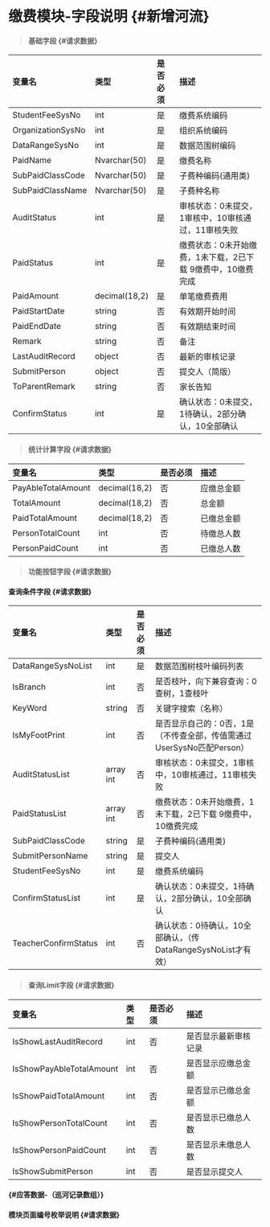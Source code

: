 # 缴费模块-字段说明 {#新增河流}

> #### 基础字段 {#请求数据}

| 变量名 | 类型 | 是否必须 | 描述 |
| :--- | :--- | :--- | :--- |
| StudentFeeSysNo | int | 是 | 缴费系统编码 |
| OrganizationSysNo | int | 是 | 组织系统编码 |
| DataRangeSysNo | int | 是 | 数据范围树编码 |
| PaidName | Nvarchar\(50\) | 是 | 缴费名称 |
| SubPaidClassCode | Nvarchar\(50\) | 是 | 子费种编码\(通用类\) |
| SubPaidClassName | Nvarchar\(50\) | 是 | 子费种名称 |
| AuditStatus | int | 是 | 审核状态：0未提交，1审核中，10审核通过，11审核失败 |
| PaidStatus | int | 是 | 缴费状态：0未开始缴费，1未下载，2已下载 9缴费中，10缴费完成 |
| PaidAmount | decimal\(18,2\) | 是 | 单笔缴费费用 |
| PaidStartDate | string | 否 | 有效期开始时间 |
| PaidEndDate | string | 否 | 有效期结束时间 |
| Remark | string | 否 | 备注 |
| LastAuditRecord | object | 否 | 最新的审核记录 |
| SubmitPerson | object | 否 | 提交人（简版） |
| ToParentRemark | string | 否 | 家长告知 |
| ConfirmStatus | int | 是 | 确认状态：0未提交，1待确认，2部分确认，10全部确认|

> #### 统计计算字段 {#请求数据}

| 变量名 | 类型 | 是否必须 | 描述 |
| :--- | :--- | :--- | :--- |
| PayAbleTotalAmount | decimal\(18,2\) | 否 | 应缴总金额 |
| TotalAmount | decimal\(18,2\) | 否 | 总金额 |
| PaidTotalAmount | decimal\(18,2\) | 否 | 已缴总金额 |
| PersonTotalCount | int | 否 | 待缴总人数 |
| PersonPaidCount | int | 否 | 已缴总人数 |

> #### 功能按钮字段 {#请求数据}

#### 查询条件字段 {#请求数据}

| 变量名 | 类型 | 是否必须 | 描述 |
| :--- | :--- | :--- | :--- |
| DataRangeSysNoList | int | 是 | 数据范围树枝叶编码列表 |
| IsBranch | int | 否 | 是否枝叶，向下兼容查询：0查树，1查枝叶 |
| KeyWord | string | 否 | 关键字搜索（名称） |
| IsMyFootPrint | int | 否 | 是否显示自己的：0否，1是（不传查全部，传值需通过UserSysNo匹配Person） |
| AuditStatusList | array int | 否 | 审核状态：0未提交，1审核中，10审核通过，11审核失败 |
| PaidStatusList | array int | 否 | 缴费状态：0未开始缴费，1未下载，2已下载 9缴费中，10缴费完成 |
| SubPaidClassCode | string | 是 | 子费种编码\(通用类\) |
| SubmitPersonName | string | 是 | 提交人 |
| StudentFeeSysNo | int | 是 | 缴费系统编码 |
| ConfirmStatusList | int | 是 | 确认状态：0未提交，1待确认，2部分确认，10全部确认|
| TeacherConfirmStatus | int | 否| 确认状态：0待确认，10全部确认，（传DataRangeSysNoList才有效） |






> #### 查询Limit字段 {#请求数据}

| 变量名 | 类型 | 是否必须 | 描述 |
| :--- | :--- | :--- | :--- |
| IsShowLastAuditRecord | int | 否 | 是否显示最新审核记录 |
| IsShowPayAbleTotalAmount | int | 否 | 是否显示应缴总金额 |
| IsShowPaidTotalAmount | int | 否 | 是否显示已缴总金额 |
| IsShowPersonTotalCount | int | 否 | 是否显示已缴总人数 |
| IsShowPersonPaidCount | int | 否 | 是否显示未缴总人数 |
| IsShowSubmitPerson | int | 否 | 是否显示提交人 |

####  {#应答数据-（巡河记录数组）}

#### 模块页面编号枚举说明 {#请求数据}



